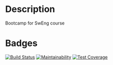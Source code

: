 
# Description
Bootcamp for SwEng course

# Badges
[![Build Status](https://travis-ci.org/rykeuse/Bootcamp.svg?branch=master)](https://travis-ci.org/rykeuse/Bootcamp)
[![Maintainability](https://api.codeclimate.com/v1/badges/b474cd942ac01c6d9790/maintainability)](https://codeclimate.com/github/rykeuse/Bootcamp/maintainability)
[![Test Coverage](https://api.codeclimate.com/v1/badges/b474cd942ac01c6d9790/test_coverage)](https://codeclimate.com/github/rykeuse/Bootcamp/test_coverage)
